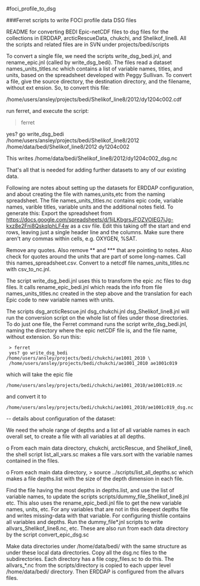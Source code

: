 #foci_profile_to_dsg

###Ferret scripts to write FOCI profile data DSG files

README for converting BEDI Epic-netCDF files to dsg files for the collections in ERDDAP, arcticRescueData, chukchi, and Shelikof_line8.  All the scripts and related files are in SVN under projects/bedi/scripts

To convert a single file, we need the scripts write_dsg_bedi.jnl, and rename_epic.jnl (called by write_dsg_bedi).  The files read a dataset names_units_titles.nc which contains a list of variable names, titles, and units, based on the spreadsheet developed with Peggy Sullivan. To convert a file, give the source directory, the destination directory, and the 
filename, without ext ension.  So, to convert this file:

/home/users/ansley/projects/bedi/Shelikof_line8/2012/dy1204c002.cdf

run ferret, and execute the script:

  > ferret

  yes? go write_dsg_bedi /home/users/ansley/projects/bedi/Shelikof_line8/2012 \
  /home/data/bedi/Shelikof_line8/2012 dy1204c002

This writes /home/data/bedi/Shelikof_line8/2012/dy1204c002_dsg.nc

That's all that is needed for adding further datasets to any of our existing data.

Following are notes about setting up the datasets for ERDDAP configuration, and about creating the file with names,units,etc from the naming spreadsheet. The file names_units_titles.nc contains epic code, variable names, varible titles, variable units and the additional notes field. To generate this: Export the spreadsheet from https://docs.google.com/spreadsheets/d/1ijLKbgrsJFOZVOIEG7jJg-kxz8e2Fni8QskqIphLF4w as a csv file.  Edit this taking off the start and end rows, leaving just a single header line and the columns.  Make sure there aren't any commas within cells, e.g. OXYGEN, %SAT. 
  
Remove any quotes. Also remove ** and *** that are pointing to notes. Also check for quotes around the units that are part of some long-names. Call this names_spreadsheet.csv. Convert to a netcdf file names_units_titles.nc with csv_to_nc.jnl.

The script write_dsg_bedi.jnl uses this to transform the epic .nc files to dsg files. It calls rename_epic_bedi.jnl which reads the info from file names_units_titles.nc created in the step above and the translation for each Epic code to new variable names with units.  

The scripts dsg_arcticRescue.jnl  dsg_chukchi.jnl  dsg_Shelikof_line8.jnl will run the conversion script on the whole list of files under those directories. To do just one file, the Ferret command runs the script write_dsg_bedi.jnl, naming the directory where the epic netCDF file is, and the file name, without extension.  So run this:

     > ferret
     yes? go write_dsg_bedi /home/users/ansley/projects/bedi/chukchi/ae1001_2010 \
     /home/users/ansley/projects/bedi/chukchi/ae1001_2010 ae1001c019
  
  which will take the epic file

    /home/users/ansley/projects/bedi/chukchi/ae1001_2010/ae1001c019.nc

  and convert it to 

    /home/users/ansley/projects/bedi/chukchi/ae1001_2010/ae1001c019_dsg.nc


-- details about configuration of the dataset:

We need the whole range of depths and a list of all variable names in each overall set, to create a file with all variables at all depths. 

  o From each main data directory, chukchi, arcticRescue, and Shelikof_line8, the shell script
    list_all_vars.sc makes a file vars.sort with the variable names contained in the files. 

  o From each main data directory, > source ../scripts/list_all_depths.sc
    which makes a file depths.list with the size of the depth dimension in each file. 

Find the file having the most depths in depths.list, and use the list of variable names, to update the scripts scripts/dummy_file_Shelikof_line8.jnl etc. This also uses the rename_epic_bedi.jnl file to get the new variable names, units, etc. For any variables that are not in this deepest depths file and writes missing-data with that variable. For configuring thisfile contains all variables and depths. Run the dummy_file*.jnl scripts to write allvars_Shelikof_line8.nc, etc. These are also run from each data directory by the script convert_epic_dsg.sc

Make data directories under /home/data/bedi/ with the same structure as under these local data directories. Copy all the dsg.nc files to the subdirectories. Each directory has a file copy_files.sc to do this. The allvars_*.nc from the scripts/directory is copied to each upper level /home/data/bedi/ directory. Then ERDDAP is configured from the allvars files.



